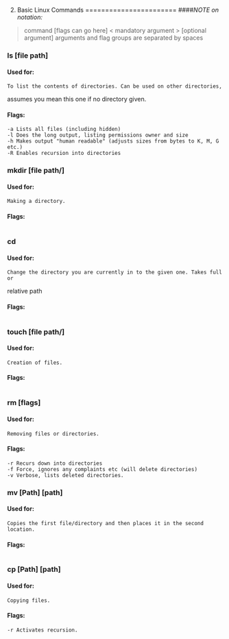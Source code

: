 2. Basic Linux Commands
=======================
####_NOTE on notation:_
> command [flags can go here] < mandatory argument > [optional argument]
> arguments and flag groups are separated by spaces


###  ls [file path]
####  Used for:
    To list the contents of directories. Can be used on other directories,
assumes you mean this one if no directory given.
####  Flags:
    -a Lists all files (including hidden)
    -l Does the long output, listing permissions owner and size
    -h Makes output "human readable" (adjusts sizes from bytes to K, M, G etc.)
    -R Enables recursion into directories

###  mkdir [file path/] <directory name>
####  Used for:
    Making a directory.
####  Flags:<br><br>

###  cd <file path>
####    Used for:
    Change the directory you are currently in to the given one. Takes full or
relative path
#### Flags:<br><br>

###  touch [file path/] <file name>
####  Used for:
    Creation of files.
####  Flags:<br><br>

###  rm [flags] <file or directory>
####  Used for:
    Removing files or directories.
####  Flags:
    -r Recurs down into directories
    -f Force, ignores any complaints etc (will delete directories)
    -v Verbose, lists deleted directories.

###  mv [Path]<file or directory name> [path]<file or directory name>
####  Used for:
    Copies the first file/directory and then places it in the second location.
####  Flags:<br><br>

###  cp [Path]<file or directory name> [path]<file or directory name>
####  Used for:
    Copying files.
####  Flags:
    -r Activates recursion.